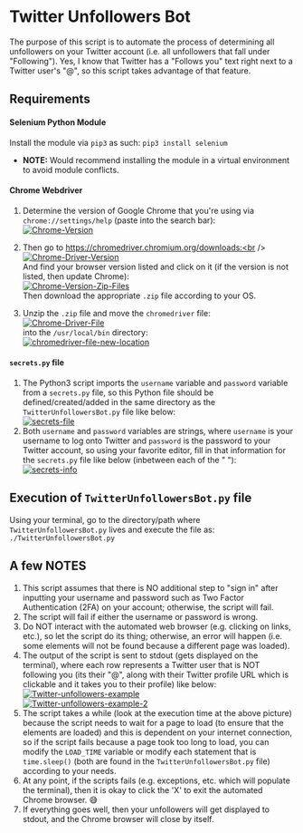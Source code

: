 # Twitter Unfollowers Bot

The purpose of this script is to automate the process of determining all unfollowers on your Twitter account (i.e. all unfollowers that fall under "Following"). Yes, I know that Twitter has a "Follows you" text right next to a Twitter user's "@", so this script takes advantage of that feature.

## Requirements

#### Selenium Python Module
Install the module via `pip3` as such: `pip3 install selenium`
* __NOTE:__ Would recommend installing the module in a virtual environment to avoid module conflicts.

#### Chrome Webdriver 
1. Determine the version of Google Chrome that you're using via `chrome://settings/help` (paste into the search bar):<br />
<a href="https://ibb.co/26cKSPt"><img src="https://i.ibb.co/Jdrkq27/Chrome-Version.png" alt="Chrome-Version" border="0"></a><br />

2. Then go to https://chromedriver.chromium.org/downloads:<br />
<a href="https://ibb.co/0ygcDBS"><img src="https://i.ibb.co/Qv2fb8R/Chrome-Driver-Version.png" alt="Chrome-Driver-Version" border="0"></a><br />
And find your browser version listed and click on it (if the version is not listed, then update Chrome):<br />
<a href="https://ibb.co/2Zgjw0C"><img src="https://i.ibb.co/mN6Hmr2/Chrome-Version-Zip-Files.png" alt="Chrome-Version-Zip-Files" border="0"></a><br />
Then download the appropriate `.zip` file according to your OS.

3. Unzip the `.zip` file and move the  `chromedriver` file:<br />
<a href="https://ibb.co/g6Txf95"><img src="https://i.ibb.co/yVyrZPw/Chrome-Driver-File.png" alt="Chrome-Driver-File" border="0"></a><br />
into the `/usr/local/bin` directory:<br />
<a href="https://imgbb.com/"><img src="https://i.ibb.co/xhwj9j7/chromedriver-file-new-location.png" alt="chromedriver-file-new-location" border="0"></a><br />

#### `secrets.py` file
1. The Python3 script imports the `username` variable and `password` variable from a `secrets.py` file, so this Python file should be defined/created/added in the same directory as the `TwitterUnfollowersBot.py` file like below:<br />
<a href="https://ibb.co/5cVPFGP"><img src="https://i.ibb.co/PC8dQFd/secrets-file.png" alt="secrets-file" border="0"></a><br />
2. Both `username` and `password` variables are strings, where `username` is your username to log onto Twitter and `password` is the password to your Twitter account, so using your favorite editor, fill in that information for the `secrets.py` file like below (inbetween each of the " "):<br />
<a href="https://ibb.co/yNDZZvH"><img src="https://i.ibb.co/BfmQQW0/secrets-info.png" alt="secrets-info" border="0"></a><br />

## Execution of `TwitterUnfollowersBot.py` file
Using your terminal, go to the directory/path where `TwitterUnfollowersBot.py` lives and execute the file as: `./TwitterUnfollowersBot.py`

## A few NOTES
1. This script assumes that there is NO additional step to "sign in" after inputting your username and password such as Two Factor Authentication (2FA) on your account; otherwise, the script will fail.
2. The script will fail if either the username or password is wrong.
3. Do NOT interact with the automated web browser (e.g. clicking on links, etc.), so let the script do its thing; otherwise, an error will happen (i.e. some elements will not be found because a different page was loaded).
4. The output of the script is sent to stdout (gets displayed on the terminal), where each row represents a Twitter user that is NOT following you (its their "@", along with their Twitter profile URL which is clickable and it takes you to their profile) like below:<br />
<a href="https://ibb.co/PTY6MQs"><img src="https://i.ibb.co/6vZW8Bc/Twitter-unfollowers-example.png" alt="Twitter-unfollowers-example" border="0"></a><br />
<a href="https://ibb.co/j6pDdzV"><img src="https://i.ibb.co/gjnJGdv/Twitter-unfollowers-example-2.png" alt="Twitter-unfollowers-example-2" border="0"></a><br />
5. The script takes a while (look at the execution time at the above picture) because the script needs to wait for a page to load (to ensure that the elements are loaded) and this is dependent on your internet connection, so if the script fails because a page took too long to load, you can modify the `LOAD_TIME` variable or modify each statement that is `time.sleep()` (both are found in the `TwitterUnfollowersBot.py` file) according to your needs.
6. At any point, if the scripts fails (e.g. exceptions, etc. which will populate the terminal), then it is okay to click the 'X' to exit the automated Chrome browser. :sweat_smile:
7. If everything goes well, then your unfollowers will get displayed to stdout, and the Chrome browser will close by itself.
